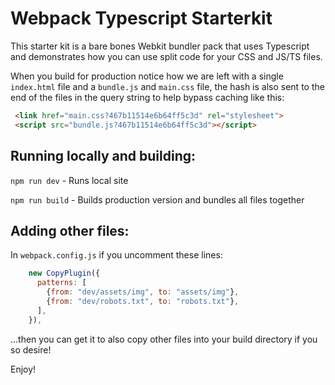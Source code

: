 # Webpack Typescript Starterkit

This starter kit is a bare bones Webkit bundler pack that uses Typescript and demonstrates how you can use split code for your CSS and JS/TS files.

When you build for production notice how we are left with a single `index.html` file and a `bundle.js` and `main.css` file, the hash is also sent to the end of the files in the query string to help bypass caching like this:

```html
 <link href="main.css?467b11514e6b64ff5c3d" rel="stylesheet">
 <script src="bundle.js?467b11514e6b64ff5c3d"></script>
```

## Running locally and building:

`npm run dev` - Runs local site

`npm run build` - Builds production version and bundles all files together


## Adding other files:

In `webpack.config.js` if you uncomment these lines:

```js
    new CopyPlugin({
      patterns: [
        {from: "dev/assets/img", to: "assets/img"},
        {from: "dev/robots.txt", to: "robots.txt"},
      ],
    }),
```

...then you can get it to also copy other files into your build directory if you so desire!

Enjoy!